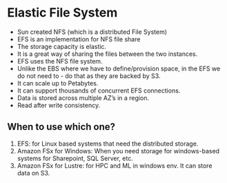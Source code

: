 # Elastic File System

- Sun created NFS (which is a distributed File System)
- EFS is an implementation for NFS file share
- The storage capacity is elastic.
- It is a great way of sharing the files between the two instances.
- EFS uses the NFS file system.
- Unlike the EBS where we have to define/provision space, in the EFS we do not need to - do that as they are backed by S3.
- It can scale up to Petabytes.
- It can support thousands of concurrent EFS connections.
- Data is stored across multiple AZ’s in a region.
- Read after write consistency.


## When to use which one?

1. EFS: for Linux based systems that need the distributed storage.
1. Amazon FSx for Windows: When you need storage for windows-based systems for Sharepoint, SQL Server, etc.
1. Amazon FSx for Lustre: for HPC and ML in windows env. It can store data on S3.

